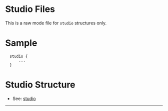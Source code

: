<link rel="stylesheet" href="../assets/help.css"/>

[studio]: <../studio/studio.html>

# Studio Files

This is a raw mode file for `studio` structures only.

# Sample

```
  studio {
      ...
  }
```

# Studio Structure

* See: [studio][studio]

---
